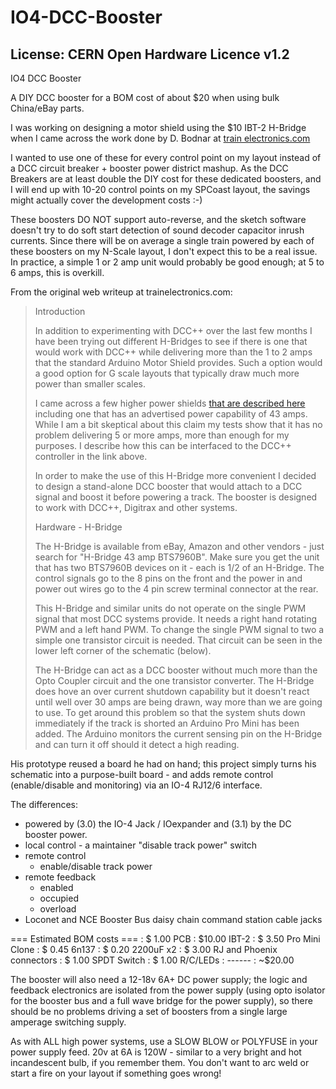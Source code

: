 # IO4-DCC-Booster
## License: CERN Open Hardware Licence v1.2

IO4 DCC Booster

A DIY DCC booster for a BOM cost of about $20 when using bulk China/eBay parts.

I was working on designing a motor shield using the $10 IBT-2
H-Bridge when I came across the work done by D. Bodnar at
[train electronics.com](http://www.trainelectronics.com/DCC_Arduino/DCC_Booster/)

I wanted to use one of these for every control point on my layout
instead of a DCC circuit breaker + booster power district mashup.
As the DCC Breakers are at least double the DIY cost for these
dedicated boosters, and I will end up with 10-20 control points on
my SPCoast layout, the savings might actually cover the development
costs :-)

These boosters DO NOT support auto-reverse, and the sketch software
doesn't try to do soft start detection of sound decoder capacitor
inrush currents.  Since there will be on average a single train
powered by each of these boosters on my N-Scale layout, I don't
expect this to be a real issue.  In practice, a simple 1 or 2 amp
unit would probably be good enough; at 5 to 6 amps, this is overkill.


From the original web writeup at trainelectronics.com:

<blockquote>
Introduction

In addition to experimenting with DCC++ over the last few months I
have been trying out different H-Bridges to see if there is one
that would work with DCC++ while delivering more than the 1 to 2
amps that the standard Arduino Motor Shield provides.  Such a option
would a good option for G scale layouts that typically draw much
more power than smaller scales.

I came across a few higher power shields
[that are described here](http://trainelectronics.com/DCC_Arduino/DCC++/)
including one that has an advertised power capability of 43 amps.
While I am a bit skeptical about this claim my tests show that it
has no problem delivering 5 or more amps, more than enough for my
purposes.  I describe how this can be interfaced to the DCC++
controller in the link above.

In order to make the use of this H-Bridge more convenient I decided
to design a stand-alone DCC booster that would attach to a DCC
signal and boost it before powering a track.  The booster is designed
to work with DCC++, Digitrax and other systems.

Hardware - H-Bridge

The H-Bridge is available from eBay, Amazon and other vendors -
just search for "H-Bridge 43 amp BTS7960B".  Make sure you get the
unit that has two BTS7960B devices on it - each is 1/2 of an H-Bridge.
The control signals go to the 8 pins on the front and the power in
and power out wires go to the 4 pin screw terminal connector at the
rear.

This H-Bridge and similar units do not operate on the single PWM
signal that most DCC systems provide.  It needs a right hand rotating
PWM and a left hand PWM.  To change the single PWM signal to two a
simple one transistor circuit is needed.  That circuit can be seen
in the lower left corner of the schematic (below).

The H-Bridge can act as a DCC booster without much more than the
Opto Coupler circuit and the one transistor converter.  The H-Bridge
does hove an over current shutdown capability but it doesn't react
until well over 30 amps are being drawn, way more than we are going
to use.  To get around this problem so that the system shuts down
immediately if the track is shorted an Arduino Pro Mini has been
added.  The Arduino monitors the current sensing pin on the H-Bridge
and can turn it off should it detect a high reading.

</blockquote>

His prototype reused a board he had on hand; this project simply
turns his schematic into a purpose-built board - and adds remote control
(enable/disable and monitoring) via an IO-4 RJ12/6 interface.

The differences:
  * powered by (3.0) the IO-4 Jack / IOexpander and (3.1) by the DC booster power.
  * local control - a maintainer "disable track power" switch
  * remote control
    * enable/disable track power
  * remote feedback
    * enabled
    * occupied
    * overload
  * Loconet and NCE Booster Bus daisy chain command station cable jacks

=== Estimated BOM costs ===
:	$ 1.00  PCB 
:	$10.00  IBT-2 
:	$ 3.50  Pro Mini Clone
:	$ 0.45  6n137
:	$ 0.20  2200uF x2
:	$ 3.00  RJ and Phoenix connectors
:	$ 1.00  SPDT Switch
:	$ 1.00  R/C/LEDs
:	------
:      ~$20.00

The booster will also need a 12-18v 6A+ DC power supply; the logic and
feedback electronics are isolated from the power supply (using opto
isolator for the booster bus and a full wave bridge for the power
supply), so there should be no problems driving a set of boosters
from a single large amperage switching supply.

As with ALL high power systems, use a SLOW BLOW or POLYFUSE in your
power supply feed.  20v at 6A is 120W - similar to a very bright
and hot incandescent bulb, if you remember them.  You don't want
to arc weld or start a fire on your layout if something goes wrong!



